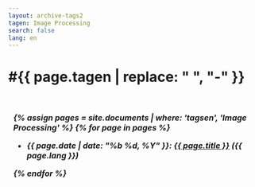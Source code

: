```yaml
---
layout: archive-tags2
tagen: Image Processing
search: false
lang: en
---
```


<h1>#{{ page.tagen | replace: " ", "-" }}</h1>
<p>&nbsp;</p>

<h5 style='font-size:16px; margin:5px; padding:5px;'>
{% assign pages = site.documents | where: 'tagsen', 'Image Processing' %}
{% for page in pages %}
  <ul>
    <li>
      {{ page.date | date: "%b %d, %Y" }}: <a href="{{ page.url }}">{{ page.title }}</a> ({{ page.lang }})
    </li>
  </ul>
{% endfor %}
</h5>

